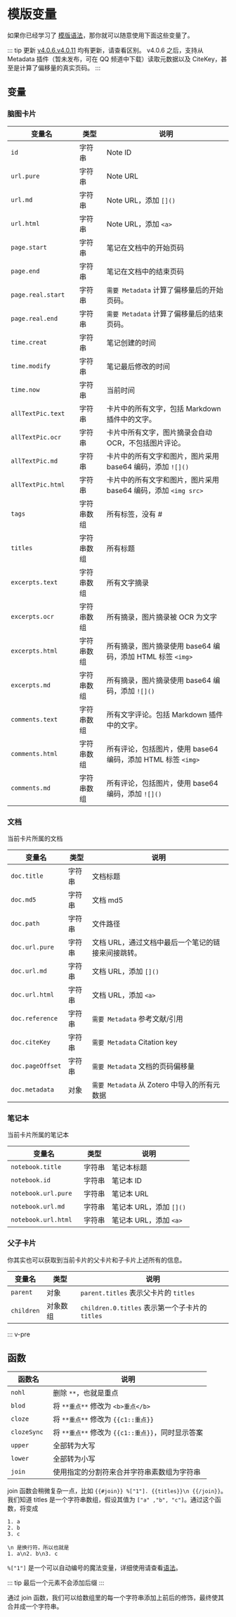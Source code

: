 # 模版变量

如果你已经学习了 [模版语法](mustache)，那你就可以随意使用下面这些变量了。

::: tip 更新
[v4.0.6,v4.0.11](/update.md) 均有更新，请查看区别。
v4.0.6 之后，支持从 Metadata 插件（暂未发布，可在 QQ 频道中下载）读取元数据以及 CiteKey，甚至是计算了偏移量的真实页码。
:::

## 变量

### 脑图卡片

| 变量名 <div style="width:140px"/> | 类型       | 说明                                                         |
|-----------------------------------|----------|--------------------------------------------------------------|
| `id`                              | 字符串     | Note ID                                                      |
| `url.pure`                        | 字符串     | Note URL                                                     |
| `url.md`                          | 字符串     | Note URL，添加 `[]()`                                         |
| `url.html`                        | 字符串     | Note URL，添加 `<a>`                                          |
| `page.start`                      | 字符串     | 笔记在文档中的开始页码                                       |
| `page.end`                        | 字符串     | 笔记在文档中的结束页码                                       |
| `page.real.start`                 | 字符串     | `需要 Metadata` 计算了偏移量后的开始页码。                    |
| `page.real.end`                   | 字符串     | `需要 Metadata` 计算了偏移量后的结束页码。                    |
| `time.creat`                      | 字符串     | 笔记创建的时间                                               |
| `time.modify`                     | 字符串     | 笔记最后修改的时间                                           |
| `time.now`                        | 字符串     | 当前时间                                                     |
| `allTextPic.text`                 | 字符串     | 卡片中的所有文字，包括 Markdown 插件中的文字。                 |
| `allTextPic.ocr`                  | 字符串     | 卡片中所有文字，图片摘录会自动 OCR，不包括图片评论。            |
| `allTextPic.md`                   | 字符串     | 卡片中的所有文字和图片，图片采用 base64 编码，添加 `![]()`     |
| `allTextPic.html`                 | 字符串     | 卡片中的所有文字和图片，图片采用 base64 编码，添加 `<img src>` |
| `tags`                            | 字符串数组 | 所有标签，没有 #                                              |
| `titles`                          | 字符串数组 | 所有标题                                                     |
| `excerpts.text`                   | 字符串数组 | 所有文字摘录                                                 |
| `excerpts.ocr`                    | 字符串数组 | 所有摘录，图片摘录被 OCR 为文字                               |
| `excerpts.html`                   | 字符串数组 | 所有摘录，图片摘录使用 base64 编码，添加 HTML 标签 `<img>`     |
| `excerpts.md`                     | 字符串数组 | 所有摘录，图片摘录使用 base64 编码，添加 `![]()`               |
| `comments.text`                   | 字符串数组 | 所有文字评论。包括 Markdown 插件中的文字。                     |
| `comments.html`                   | 字符串数组 | 所有评论，包括图片，使用 base64 编码，添加 HTML 标签 `<img>`    |
| `comments.md`                     | 字符串数组 | 所有评论，包括图片，使用 base64 编码，添加 `![]()`              |

### 文档

当前卡片所属的文档

| 变量名 <div style="width:80px"/> | 类型   | 说明                                             |
|----------------------------------|------|------------------------------------------------|
| `doc.title`                      | 字符串 | 文档标题                                         |
| `doc.md5`                        | 字符串 | 文档 md5                                         |
| `doc.path`                       | 字符串 | 文件路径                                         |
| `doc.url.pure`                   | 字符串 | 文档 URL，通过文档中最后一个笔记的链接来间接跳转。 |
| `doc.url.md`                     | 字符串 | 文档 URL，添加 `[]()`                             |
| `doc.url.html`                   | 字符串 | 文档 URL，添加 `<a>`                              |
| `doc.reference`                  | 字符串 | `需要 Metadata` 参考文献/引用                    |
| `doc.citeKey`                    | 字符串 | `需要 Metadata` Citation key                     |
| `doc.pageOffset`                 | 字符串 | `需要 Metadata` 文档的页码偏移量                 |
| `doc.metadata`                   | 对象   | `需要 Metadata` 从 Zotero 中导入的所有元数据     |

### 笔记本

当前卡片所属的笔记本

| 变量名 <div style="width:150px"/> | 类型   | 说明                   |
|-----------------------------------|------|----------------------|
| `notebook.title`                  | 字符串 | 笔记本标题             |
| `notebook.id`                     | 字符串 | 笔记本 ID              |
| `notebook.url.pure`               | 字符串 | 笔记本 URL             |
| `notebook.url.md`                 | 字符串 | 笔记本 URL，添加 `[]()` |
| `notebook.url.html`               | 字符串 | 笔记本 URL，添加 `<a>`  |

### 父子卡片

你其实也可以获取到当前卡片的父卡片和子卡片上述所有的信息。

| 变量名     | 类型     | 说明                                            |
|------------|--------|-----------------------------------------------|
| `parent`   | 对象     | `parent.titles` 表示父卡片的 `titles`           |
| `children` | 对象数组 | `children.0.titles` 表示第一个子卡片的 `titles` |

::: v-pre

## 函数

| 函数名 <div style="width:80px"/> | 说明                                             |
|----------------------------------|------------------------------------------------|
| `nohl`                           | 删除 `**`，也就是重点                             |
| `blod`                           | 将 `**重点**` 修改为 `<b>重点</b>`               |
| `cloze`                          | 将 `**重点**` 修改为 `{{c1::重点}}`              |
| `clozeSync`                      | 将 `**重点**` 修改为 `{{c1::重点}}`，同时显示答案 |
| `upper`                          | 全部转为大写                                     |
| `lower`                          | 全部转为小写                                     |
| `join`                           | 使用指定的分割符来合并字符串素数组为字符串       |

join 函数会稍微复杂一点，比如 `{{#join}} %["1"]. {{titles}}\n {{/join}}`。我们知道 titles 是一个字符串数组，假设其值为 `["a" ,"b", "c"]`。通过这个函数，将变成

```
1. a
2. b
3. c

\n 是换行符，所以也就是
1. a\n2. b\n3. c
```

`%["1"]` 是一个可以自动编号的魔法变量，详细使用请查看[语法](serial.md#1-和-1)。

::: tip
最后一个元素不会添加后缀
:::

通过 join 函数，我们可以给数组里的每一个字符串添加上前后的修饰，最终使其合并成一个字符串。
